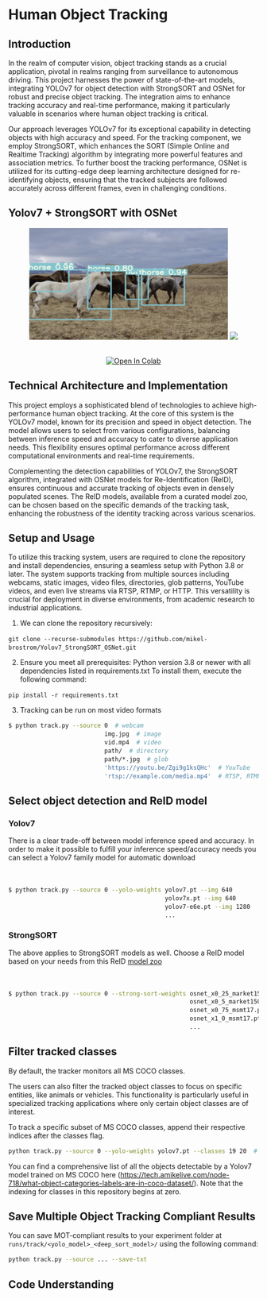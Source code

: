 # Human Object Tracking 

## Introduction

In the realm of computer vision, object tracking stands as a crucial application, pivotal in realms ranging from surveillance to autonomous driving. This project harnesses the power of state-of-the-art models, integrating YOLOv7 for object detection with StrongSORT and OSNet for robust and precise object tracking. The integration aims to enhance tracking accuracy and real-time performance, making it particularly valuable in scenarios where human object tracking is critical.

Our approach leverages YOLOv7 for its exceptional capability in detecting objects with high accuracy and speed. For the tracking component, we employ StrongSORT, which enhances the SORT (Simple Online and Realtime Tracking) algorithm by integrating more powerful features and association metrics. To further boost the tracking performance, OSNet is utilized for its cutting-edge deep learning architecture designed for re-identifying objects, ensuring that the tracked subjects are followed accurately across different frames, even in challenging conditions.

## Yolov7 + StrongSORT with OSNet

<div align="center">
<p>
<img src="TrackingContent/Track_Horse.png" width="400" height="225"/> <img src="TrackingContent/track_all.gif" width="400" /> 
</p>
<br>  
<a href="https://colab.research.google.com/drive/101f0PNBPx3245Hu710QAf2LXpf3E2uIk?usp=sharing"><img src="https://colab.research.google.com/assets/colab-badge.svg" alt="Open In Colab"></a>
</div>

</div>

## Technical Architecture and Implementation

This project employs a sophisticated blend of technologies to achieve high-performance human object tracking. At the core of this system is the YOLOv7 model, known for its precision and speed in object detection. The model allows users to select from various configurations, balancing between inference speed and accuracy to cater to diverse application needs. This flexibility ensures optimal performance across different computational environments and real-time requirements.

Complementing the detection capabilities of YOLOv7, the StrongSORT algorithm, integrated with OSNet models for Re-Identification (ReID), ensures continuous and accurate tracking of objects even in densely populated scenes. The ReID models, available from a curated model zoo, can be chosen based on the specific demands of the tracking task, enhancing the robustness of the identity tracking across various scenarios.

## Setup and Usage

To utilize this tracking system, users are required to clone the repository and install dependencies, ensuring a seamless setup with Python 3.8 or later. The system supports tracking from multiple sources including webcams, static images, video files, directories, glob patterns, YouTube videos, and even live streams via RTSP, RTMP, or HTTP. This versatility is crucial for deployment in diverse environments, from academic research to industrial applications.


1. We can clone the repository recursively:

`git clone --recurse-submodules https://github.com/mikel-brostrom/Yolov7_StrongSORT_OSNet.git`


2. Ensure you meet all prerequisites: 
   Python version 3.8 or newer with all dependencies listed in requirements.txt
   To install them, execute the following command:
   
`pip install -r requirements.txt`

3. Tracking can be run on most video formats

```bash
$ python track.py --source 0  # webcam
                           img.jpg  # image
                           vid.mp4  # video
                           path/  # directory
                           path/*.jpg  # glob
                           'https://youtu.be/Zgi9g1ksQHc'  # YouTube
                           'rtsp://example.com/media.mp4'  # RTSP, RTMP, HTTP stream
```


## Select object detection and ReID model

### Yolov7

There is a clear trade-off between model inference speed and accuracy. In order to make it possible to fulfill your inference speed/accuracy needs
you can select a Yolov7 family model for automatic download

```bash


$ python track.py --source 0 --yolo-weights yolov7.pt --img 640
                                            yolov7x.pt --img 640
                                            yolov7-e6e.pt --img 1280
                                            ...
```

### StrongSORT

The above applies to StrongSORT models as well. Choose a ReID model based on your needs from this ReID [model zoo](https://kaiyangzhou.github.io/deep-person-reid/MODEL_ZOO)

```bash


$ python track.py --source 0 --strong-sort-weights osnet_x0_25_market1501.pt
                                                   osnet_x0_5_market1501.pt
                                                   osnet_x0_75_msmt17.pt
                                                   osnet_x1_0_msmt17.pt
                                                   ...
```


## Filter tracked classes

By default, the tracker monitors all MS COCO classes.

The users can also filter the tracked object classes to focus on specific entities, like animals or vehicles. This functionality is particularly useful in specialized tracking applications where only certain object classes are of interest.

To track a specific subset of MS COCO classes, append their respective indices after the classes flag.


```bash
python track.py --source 0 --yolo-weights yolov7.pt --classes 19 20  # tracks horse and sheep only
```

You can find a comprehensive list of all the objects detectable by a Yolov7 model trained on MS COCO here (https://tech.amikelive.com/node-718/what-object-categories-labels-are-in-coco-dataset/). 
Note that the indexing for classes in this repository begins at zero.


## Save Multiple Object Tracking Compliant Results
You can save MOT-compliant results to your experiment folder at `runs/track/<yolo_model>_<deep_sort_model>/` using the following command:

```bash
python track.py --source ... --save-txt
```

## Code Understanding


